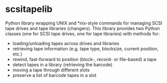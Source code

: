 #  scsitapelib
Python library wrapping UNIX and *nix-style commands for managing SCSI tape drives and tape libraries (changers).
This library provides two Python classes (one for SCSI tape drives, one for tape libraries) with methods for:
 * loading/unloading tapes across drives and libraries
 * retrieving tape information (e.g. tape type, blocksize, current position, etc.)
 * rewind, fast-forward to position (block-, record- or file-based) a tape
 * detect tapes in a library (retrieving the barcode)
 * moving a tape through different slots
 * preserve a list of barcode tapes in a slot
